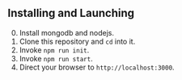 ## Installing and Launching
0. Install mongodb and nodejs.
1. Clone this repository and `cd` into it.
2. Invoke `npm run init`.
3. Invoke `npm run start`.
4. Direct your browser to `http://localhost:3000`.